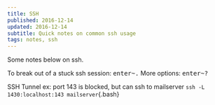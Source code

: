```yaml
---
title: SSH
published: 2016-12-14
updated: 2016-12-14
subtitle: Quick notes on common ssh usage
tags: notes, ssh
---
```


Some notes below on ssh.

To break out of a stuck ssh session: <kbd>enter</kbd><kbd>~</kbd><kbd>.</kbd>
More options: <kbd>enter</kbd><kbd>~</kbd><kbd>?</kbd>

SSH Tunnel
ex: port 143 is blocked, but can ssh to mailserver
`ssh -L 1430:localhost:143 mailserver`{.bash}

